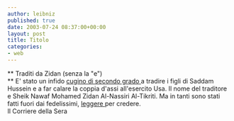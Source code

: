 ```yaml
---
author: leibniz
published: true
date: 2003-07-24 08:37:00+00:00
layout: post
title: Titolo
categories:
- web
---
```


   ** Traditi da Zidan (senza la "e")   
** E' stato un infido  [ cugino di secondo grado ](http://www.corriere.it/edicola/index.jsp?path=ESTERI&doc=TRADIMENTO)a tradire i figli di Saddam Hussein e a far calare la coppia d'assi all'esercito Usa. Il nome del traditore e Sheik Nawaf Mohamed Zidan Al-Nassiri Al-Tikriti. Ma in tanti sono stati fatti fuori dai fedelissimi,  [ leggere ](http://www.corriere.it/edicola/index.jsp?path=ESTERI&doc=DESPOTI)per credere.   
  Il Corriere della Sera
